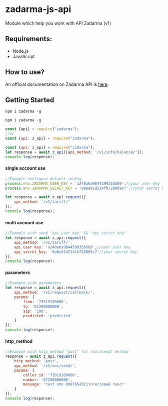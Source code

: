 # zadarma-js-api
Module which help you work with API Zadarma (v1)

## Requirements:
- Node.js
- JavaScript

## How to use?
An official documentation on Zadarma API is [here](https://zadarma.com/support/api/).

## Getting Started

```shell
npm i zadarma -g
```

<code>npm i zadarma -g</code>

```js
const {api} = require("zadarma");
//or
const {api: z_api} = require("zadarma");
```

```js
const {api: z_api} = require("zadarma");
let response = await z_api({api_method: '/v1/info/balance/'});
console.log(response);
```

#### single account use
```js
//Example configure default config
process.env.ZADARMA_USER_KEY = 'a248a6a984459935b569';//your user key
process.env.ZADARMA_SECRET_KEY = '8a8e91d214fb728889c7';//your secret key

let response = await z_api.request({
    api_method: '/v1/tariff/'
});
console.log(response);
```

#### multi account use
```js
//Example with send "api_user_key" && "api_secret_key"
let response = await z_api.request({
    api_method: '/v1/tariff/',
    api_user_key: 'a248a6a984459935b569',//your user key
    api_secret_key: '8a8e91d214fb728889c7'//your secret key
});
console.log(response);
```

#### parameters
```js
//Example with parameters
let response = await z_api.request({
    api_method: '/v1/request/callback/',
    params: {
        from: '73919100000',
        to: '67200000000',
        sip: '100',
        predicted: 'predicted'
    }
});
console.log(response);
```

#### http_method
```js
//Example with http_method "post" for /sms/send/ method
response = await z_api.request({
    http_method: 'post',
    api_method: '/v1/sms/send/',
    params: {
        caller_id: '73919100000',
        number: '67200000000',
        message: 'test sms 0987654321\nтестовый текст'
    }
});
console.log(response);
```



